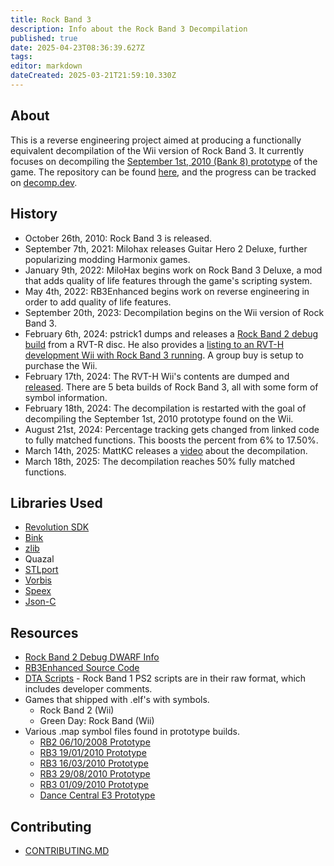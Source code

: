 ```yaml
---
title: Rock Band 3
description: Info about the Rock Band 3 Decompilation
published: true
date: 2025-04-23T08:36:39.627Z
tags: 
editor: markdown
dateCreated: 2025-03-21T21:59:10.330Z
---
```


## About
This is a reverse engineering project aimed at producing a functionally equivalent decompilation of the Wii version of Rock Band 3. It currently focuses on decompiling the [September 1st, 2010 (Bank 8) prototype](https://hiddenpalace.org/Rock_Band_3_(Sep_1,_2010_prototype)) of the game.
The repository can be found [here](https://github.com/DarkRTA/rb3), and the progress can be tracked on [decomp.dev](https://decomp.dev/DarkRTA/rb3).


## History
* October 26th, 2010: Rock Band 3 is released.
* September 7th, 2021: Milohax releases Guitar Hero 2 Deluxe, further popularizing modding Harmonix games.
* January 9th, 2022: MiloHax begins work on Rock Band 3 Deluxe, a mod that adds quality of life features through the game's scripting system.
* May 4th, 2022: RB3Enhanced begins work on reverse engineering in order to add quality of life features.
* September 20th, 2023: Decompilation begins on the Wii version of Rock Band 3.
* February 6th, 2024: pstrick1 dumps and releases a [Rock Band 2 debug build](https://hiddenpalace.org/Rock_Band_2_(Oct_6,_2008_Wii_prototype)) from a RVT-R disc. He also provides a [listing to an RVT-H development Wii with Rock Band 3 running](https://web.archive.org/web/20240206171237/https://www.ebay.com/itm/134924286068). A group buy is setup to purchase the Wii.
* February 17th, 2024: The RVT-H Wii's contents are dumped and [released](https://hiddenpalace.org/MiloHax). There are 5 beta builds of Rock Band 3, all with some form of symbol information.
* February 18th, 2024: The decompilation is restarted with the goal of decompiling the September 1st, 2010 prototype found on the Wii.
* August 21st, 2024: Percentage tracking gets changed from linked code to fully matched functions. This boosts the percent from 6% to 17.50%.
* March 14th, 2025: MattKC releases a [video](https://youtu.be/WdJ-Hqx3rNw?si=HZjPJ02zrPDmsWGr) about the decompilation.
* March 18th, 2025: The decompilation reaches 50% fully matched functions.

## Libraries Used
* [Revolution SDK](/libraries/dolphin-sdk)
* [Bink](https://www.radgametools.com/bnkmain.htm)
* [zlib](https://github.com/madler/zlib)
* Quazal
* [STLport](https://github.com/karottc/STLport-5.2.1)
*	[Vorbis](https://github.com/xiph/vorbis)
* [Speex](https://gitlab.xiph.org/xiph/speex)
* [Json-C](https://github.com/json-c/json-c)


## Resources
* [Rock Band 2 Debug DWARF Info](https://github.com/DarkRTA/rb3/tree/master/doc/rb2_dump)
* [RB3Enhanced Source Code](https://github.com/RBEnhanced/RB3Enhanced)
* [DTA Scripts](https://github.com/hmxmilohax/milo-script-library) -  Rock Band 1 PS2 scripts are in their raw format, which includes developer comments.
* Games that shipped with .elf's with symbols.
	* Rock Band 2 (Wii)
	* Green Day: Rock Band (Wii)
* Various .map symbol files found in prototype builds.
	* [RB2 06/10/2008 Prototype](https://github.com/hmxmilohax/milo-executable-library/blob/main/rb2/Wii%20Prototype%20(Debug)/band_r_wii.map)
	* [RB3 19/01/2010 Prototype](https://github.com/hmxmilohax/milo-executable-library/blob/main/rb3/Wii%20Proto%20(Bank%206)%20(Debug)/band_r_wii.map)
	* [RB3 16/03/2010 Prototype](https://github.com/hmxmilohax/milo-executable-library/blob/main/rb3/Wii%20Proto%20(Bank%205)%20(Debug)/band_r_wii.map) 
	* [RB3 29/08/2010 Prototype](https://github.com/hmxmilohax/milo-executable-library/blob/main/rb3/Wii%20Proto%20(Bank%202)%20(Debug)/band_r_wii.map) 
	* [RB3 01/09/2010 Prototype](https://github.com/hmxmilohax/milo-executable-library/blob/main/rb3/Wii%20Proto%20(Bank%208)%20(Debug)/band_r_wii.map)
  * [Dance Central E3 Prototype](https://github.com/hmxmilohax/milo-executable-library/blob/main/dc1/E3%202010%20(Debug)/ham_r.map)
      


## Contributing
* [CONTRIBUTING.MD](https://github.com/DarkRTA/rb3/blob/master/CONTRIBUTING.md)

